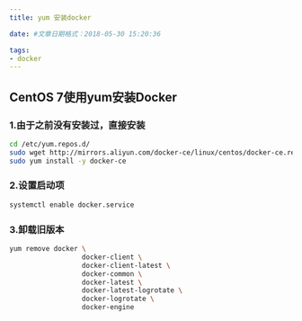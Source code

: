 ```yaml
---
title: yum 安装docker

date: #文章日期格式：2018-05-30 15:20:36

tags: 
- docker
---
```


## CentOS 7使用yum安装Docker
### 1.由于之前没有安装过，直接安装
```bash
cd /etc/yum.repos.d/
sudo wget http://mirrors.aliyun.com/docker-ce/linux/centos/docker-ce.repo
sudo yum install -y docker-ce
```
### 2.设置启动项
```bash
systemctl enable docker.service
```
### 3.卸载旧版本
```bash
yum remove docker \
                  docker-client \
                  docker-client-latest \
                  docker-common \
                  docker-latest \
                  docker-latest-logrotate \
                  docker-logrotate \
                  docker-engine
```
